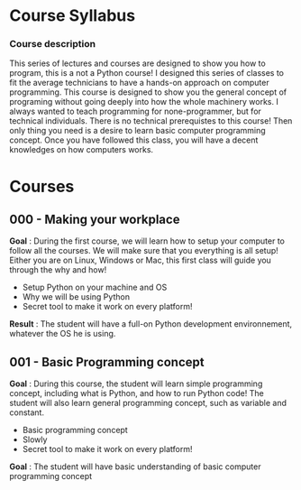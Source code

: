 # Course Syllabus


### Course description

This series of lectures and courses are designed to show you how to program, this is a not a Python course! I designed this series of classes to fit the average technicians to have a hands-on approach on computer programming. This course is designed  to show you the general concept of programing without going deeply into how the whole machinery works. 
I always wanted to teach programming for none-programmer, but for technical individuals. 
There is no technical prerequistes to this course! Then only thing you need is a desire to learn basic computer programming concept. 
Once you have followed this class, you will have a decent knowledges on how computers works.


# Courses
## 000 - Making your workplace
**Goal** : During the first course, we will learn how to setup your computer to follow all the courses. We will make sure that you everything is all setup! Either you are on Linux, Windows or Mac, this first class will guide you through the why and how! 

 - Setup Python on your machine and OS
 - Why we will be using Python
 - Secret tool to make it work on every platform!

**Result** : The student will have a full-on Python development environnement, whatever the OS he is using.

## 001 - Basic Programming concept
**Goal** : During this course, the student will learn simple programming concept, including what is Python, and how to run Python code! The student will also learn general  programming concept, such as variable and constant. 

 - Basic programming concept
 - Slowly  
 - Secret tool to make it work on every platform!

**Goal** : The student will have basic understanding of basic computer programming concept
